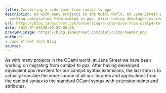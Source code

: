 ```yaml
---
title: Converting a code base from camlp4 to ppx
description: As with many projects in the OCaml world, at Jane Street we have been
  working onmigrating from camlp4 to ppx. After having developed equivalent ppx rewriters...
url: https://blog.janestreet.com/converting-a-code-base-from-camlp4-to-ppx/
date: 2015-07-08T00:00:00-00:00
preview_image: https://blog.janestreet.com/static/img/header.png
authors:
- Jane Street Tech Blog
source:
---
```


<p>As with many projects in the OCaml world, at Jane Street we have been working on
migrating from camlp4 to ppx. After having developed equivalent ppx rewriters
for our camlp4 syntax extensions, the last step is to actually translate the
code source of all our libraries and applications from the camlp4 syntax to the
standard OCaml syntax with extension points and attributes.</p>


